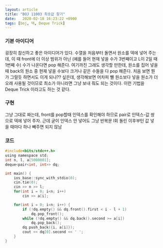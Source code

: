 ```yaml
---
layout: article
title: "BOJ 11003 최솟값 찾기"
date:   2020-02-18 16:23:22 +0900
tags: [boj, 덱, Deque Trick]
---
```


### 기본 아이디어
굉장히 참신하고 좋은 아이디어가 있다. 수열을 처음부터 돌면서 원소를 덱에 넣어 주는데, 이 때 front에 더 이상 범위가 아닌 (예를 들어 현재 넣을 수가 3번째이고 L이 2일 때 1번째 수) 수가 나온다면 pop 해준다. 여기까진 그래도 생각할 만한데, 원소를 집어 넣을때 back의 원소 중 현재 넣을 수보다 크거나 같은 수들을 다 pop 해준다. 처음 보면 뭔가 그럴듯 하면서도 이게 되나?? 싶은데, 생각해보면 어차피 뺄 원소보다 넣을 원소가 더 오래 사용될 것이므로 최소가 아니라면 그냥 보내 줘도 되는 것이다. 이런 기법을 Deque Trick 이라고도 하는 것 같다. 

### 구현
그냥 그대로 짜는데, front를 pop할때 인덱스를 확인해야 하므로 pair로 인덱스-값 쌍으로 덱에 넣어 주자. 근데 굳이 인덱스 안 넣어도 그냥 반복문 l회 돌린 이후부턴 값 넣을 때마다 하나 빼주면 되지 않남

### 코드
~~~c
#include<bits/stdc++.h>
using namespace std;
int n, l, a[5000001];
deque<pair<int, int>> dq;

int main() {
    ios_base::sync_with_stdio(0);
    cin.tie(0);
    cin >> n >> l;
    for(int i = 0; i<n; i++)
        cin >> a[i];

    for(int i = 0; i<n; i++) {
        if (!dq.empty() && dq.front().first < i - l + 1)
            dq.pop_front();
        while (!dq.empty() && dq.back().second >= a[i])
            dq.pop_back();
        dq.push_back({i, a[i]});
        cout << dq[0].second << ' ';
    }
}
~~~

